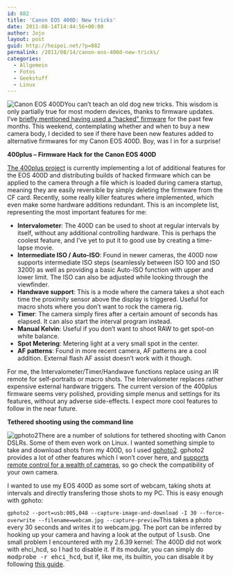 ```yaml
---
id: 882
title: 'Canon EOS 400D: New tricks'
date: 2011-08-14T14:44:56+00:00
author: Jojo
layout: post
guid: http://heipei.net/?p=882
permalink: /2011/08/14/canon-eos-400d-new-tricks/
categories:
  - Allgemein
  - Fotos
  - Geekstuff
  - Linux
---
```

<img src="/weblog/eos400d.jpg" alt="Canon EOS 400D" class="alignleft" />You can&#8217;t teach an old dog new tricks. This wisdom is only partially true for most modern devices, thanks to firmware updates. I&#8217;ve [briefly mentioned having used a &#8220;hacked&#8221; firmware](https://heipei.net/2010/12/29/the-photographic-year-2010/) for the past few months. This weekend, contemplating whether and when to buy a new camera body, I decided to see if there have been new features added to alternative firmwares for my Canon EOS 400D. Boy, was I in for a surprise!

**400plus &#8211; Firmware Hack for the Canon EOS 400D**
  
[The 400plus project](http://code.google.com/p/400plus/) is currently implementing a lot of additional features for the EOS 400D and distributing builds of hacked firmware which can be applied to the camera through a file which is loaded during camera startup, meaning they are easily reversible by simply deleting the firmware from the CF card. Recently, some really killer features where implemented, which even make some hardware additions redundant. This is an incomplete list, representing the most important features for me:

  * **Intervalometer**: The 400D can be used to shoot at regular intervals by itself, without any additional controlling hardware. This is perhaps the coolest feature, and I&#8217;ve yet to put it to good use by creating a time-lapse movie.
  * **Intermediate ISO / Auto-ISO**: Found in newer cameras, the 400D now supports intermediate ISO steps (seamlessly between ISO 100 and ISO 3200) as well as providing a basic Auto-ISO function with upper and lower limit. The ISO can also be adjusted while looking through the viewfinder.
  * **Handwave support**: This is a mode where the camera takes a shot each time the proximity sensor above the display is triggered. Useful for macro shots where you don&#8217;t want to rock the camera rig.
  * **Timer**: The camera simply fires after a certain amount of seconds has elapsed. It can also start the interval program instead.
  * **Manual Kelvin**: Useful if you don&#8217;t want to shoot RAW to get spot-on white balance.
  * **Spot Metering**: Metering light at a very small spot in the center.
  * **AF patterns**: Found in more recent camera, AF patterns are a cool addition. External flash AF assist doesn&#8217;t work with it though.

For me, the Intervalometer/Timer/Handwave functions replace using an IR remote for self-portraits or macro shots. The Intervalometer replaces rather expensive external hardware triggers. The current version of the 400plus firmware seems very polished, providing simple menus and settings for its features, without any adverse side-effects. I expect more cool features to follow in the near future.

**Tethered shooting using the command line**
  
<img src="/weblog/gphoto2.png" alt="gphoto2" class="alignleft" />There are a number of solutions for tethered shooting with Canon DSLRs. Some of them even work on Linux. I wanted something simple to take and download shots from my 400D, so I used [gphoto2](http://www.gphoto.org/). gphoto2 provides a lot of other features which I won&#8217;t cover here, and [supports remote control for a wealth of cameras](http://www.gphoto.org/doc/remote/), so go check the compatibility of your own camera.

I wanted to use my EOS 400D as some sort of webcam, taking shots at intervals and directly transfering those shots to my PC. This is easy enough with gphoto:
  
`gphoto2 --port=usb:005,048 --capture-image-and-download -I 30 --force-overwrite --filename=webcam.jpg --capture-preview`This takes a photo every 30 seconds and writes it to webcam.jpg. The port can be inferred by hooking up your camera and having a look at the output of <tt>lsusb</tt>. One small problem I encountered with my 2.6.39 kernel: The 400D did not work with ehci_hcd, so I had to disable it. If its modular, you can simply do <tt>modprobe -r ehci_hcd</tt>, but if, like me, its builtin, you can disable it by following [this guide](http://www.absolutelytech.com/2010/04/18/solved-unable-to-enumerate-usb-device-disabling-ehci_hcd/).
